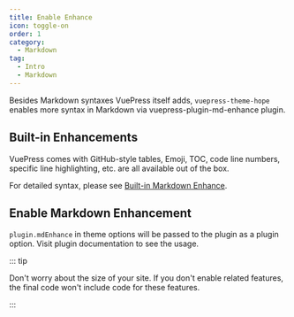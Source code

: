 ```yaml
---
title: Enable Enhance
icon: toggle-on
order: 1
category:
  - Markdown
tag:
  - Intro
  - Markdown
---
```


Besides Markdown syntaxes VuePress itself adds, `vuepress-theme-hope` enables more syntax in Markdown via <ProjectLink name="md-enhance">vuepress-plugin-md-enhance</ProjectLink> plugin.

<!-- more -->

## Built-in Enhancements

VuePress comes with GitHub-style tables, Emoji, TOC, code line numbers, specific line highlighting, etc. are all available out of the box.

For detailed syntax, please see [Built-in Markdown Enhance](../../cookbook/vuepress/markdown.md).

## Enable Markdown Enhancement

`plugin.mdEnhance` in theme options will be passed to the plugin as a plugin option. Visit <ProjectLink name="md-enhance">plugin documentation</ProjectLink> to see the usage.

::: tip

Don't worry about the size of your site. If you don't enable related features, the final code won't include code for these features.

:::
